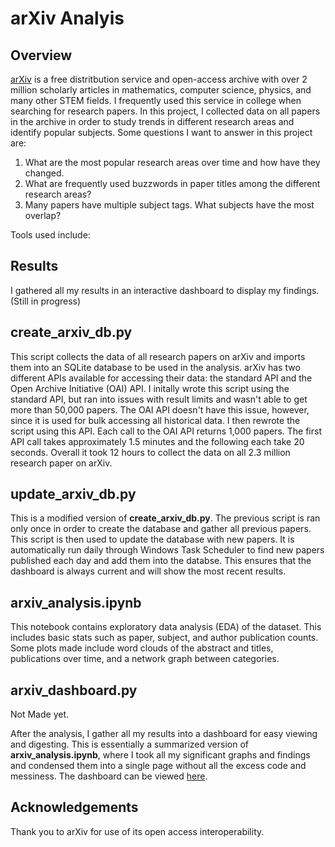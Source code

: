 # arXiv Analyis

## Overview
[arXiv](https://arxiv.org/) is a free distritbution service and open-access archive with over 2 million scholarly articles in mathematics, computer science, physics, and many other STEM fields. I frequently used this service in college when searching for research papers. In this project, I collected data on all papers in the archive in order to study trends in different research areas and identify popular subjects. Some questions I want to answer in this project are:
1. What are the most popular research areas over time and how have they changed. 
2. What are frequently used buzzwords in paper titles among the different research areas?
3. Many papers have multiple subject tags. What subjects have the most overlap?

Tools used include:


## Results
I gathered all my results in an interactive dashboard to display my findings. (Still in progress)



## create_arxiv_db.py
This script collects the data of all research papers on arXiv and imports them into an SQLite database to be used in the analysis. arXiv has two different APIs available for accessing their data: the standard API and the Open Archive Initiative (OAI) API. I initally wrote this script using the standard API, but ran into issues with result limits and wasn't able to get more than 50,000 papers. The OAI API doesn't have this issue, however, since it is used for bulk accessing all historical data. I then rewrote the script using this API. Each call to the OAI API returns 1,000 papers. The first API call takes approximately 1.5 minutes and the following each take 20 seconds. Overall it took 12 hours to collect the data on all 2.3 million research paper on arXiv. 


## update_arxiv_db.py
This is a modified version of **create_arxiv_db.py**. The previous script is ran only once in order to create the database and gather all previous papers. This script is then used to update the database with new papers. It is automatically run daily through Windows Task Scheduler to find new papers published each day and add them into the databse. This ensures that the dashboard is always current and will show the most recent results. 


## arxiv_analysis.ipynb
This notebook contains exploratory data analysis (EDA) of the dataset. This includes basic stats such as paper, subject, and author publication counts. Some plots made include word clouds of the abstract and titles, publications over time, and a network graph between categories. 


## arxiv_dashboard.py
Not Made yet.

After the analysis, I gather all my results into a dashboard for easy viewing and digesting. This is essentially a summarized version of **arxiv_analysis.ipynb**, where I took all my significant graphs and findings and condensed them into a single page without all the excess code and messiness. The dashboard can be viewed [here](https://www.google.com). 


## Acknowledgements 
Thank you to arXiv for use of its open access interoperability.
